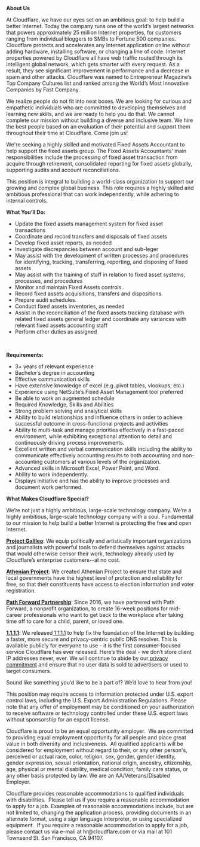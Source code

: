 <div class="content-intro">
	<div><strong>About Us</strong></div>
	<div>
		<p><span style="font-weight: 400;">At Cloudflare, we have our eyes set on an ambitious goal: to help build a better Internet. Today the company runs one of the world’s largest networks that powers approximately 25 million Internet properties, for customers ranging from individual bloggers to SMBs to Fortune 500 companies. Cloudflare protects and accelerates any Internet application online without adding hardware, installing software, or changing a line of code. Internet properties powered by Cloudflare all have web traffic routed through its intelligent global network, which gets smarter with every request. As a result, they see significant improvement in performance and a decrease in spam and other attacks. Cloudflare was named to Entrepreneur Magazine’s Top Company Cultures list and ranked among the World’s Most Innovative Companies by Fast Company.</span><span style="font-weight: 400;">&nbsp;</span></p>
		<p><span style="font-weight: 400;">We realize people do not fit into neat boxes. We are looking for curious and empathetic individuals who are committed to developing themselves and learning new skills, and we are ready to help you do that. We cannot complete our mission without building a diverse and inclusive team. We hire the best people based on an evaluation of their potential and support them throughout their time at Cloudflare. Come join us!&nbsp;</span></p>
	</div>
</div>
<p>We're seeking a highly skilled and motivated Fixed Assets Accountant to help support the fixed assets group. The Fixed Assets Accountants’ main responsibilities include the processing of fixed asset transaction from acquire through retirement, consolidated reporting for fixed assets globally, supporting audits and account reconciliations.</p>
<p>This position is integral to building a world-class organization to support our growing and complex global business. This role requires a highly skilled and ambitious professional that can work independently, while adhering to internal controls.</p>
<p><strong>What You’ll Do:</strong></p>
<ul>
	<li>Update the fixed assets management system for fixed asset transactions</li>
	<li>Coordinate and record transfers and disposals of fixed assets</li>
	<li>Develop fixed asset reports, as needed</li>
	<li>Investigate discrepancies between account and sub-leger</li>
	<li>May assist with the development of written processes and procedures for identifying, tracking, transferring, reporting, and disposing of fixed assets</li>
	<li>May assist with the training of staff in relation to fixed asset systems, processes, and procedures</li>
	<li>Monitor and maintain Fixed Assets controls.</li>
	<li>Record fixed assets acquisitions, transfers and dispositions.</li>
	<li>Prepare audit schedules.</li>
	<li>Conduct fixed assets inventories, as needed</li>
	<li>Assist in the reconciliation of the fixed assets tracking database with related fixed assets general ledger and coordinate any variances with relevant fixed assets accounting staff</li>
	<li>Perform other duties as assigned</li>
</ul>
<p>&nbsp;</p>
<p><strong>Requirements:</strong></p>
<ul>
	<li>3+ years of relevant experience</li>
	<li>Bachelor’s degree in accounting</li>
	<li>Effective communication skills</li>
	<li>Have extensive knowledge of excel (e.g. pivot tables, vlookups, etc.)</li>
	<li>Experience using NetSuite’s Fixed Asset Management tool preferred</li>
	<li>Be able to work an augmented schedule</li>
	<li>Required Knowledge, Skills and Abilities</li>
	<li>Strong problem solving and analytical skills</li>
	<li>Ability to build relationships and influence others in order to achieve successful outcome in cross-functional projects and activities</li>
	<li>Ability to multi-task and manage priorities effectively in a fast-paced environment, while exhibiting exceptional attention to detail and continuously driving process improvements.</li>
	<li>Excellent written and verbal communication skills including the ability to communicate effectively accounting results to both accounting and non-accounting customers at various levels of the organization.</li>
	<li>Advanced skills in Microsoft Excel, Power Point, and Word.</li>
	<li>Ability to work independently.</li>
	<li>Displays initiative and has the ability to improve processes and document work performed.</li>
</ul>
<div class="content-conclusion">
	<p><strong>What Makes Cloudflare Special?</strong></p>
	<p><span style="font-weight: 400;">We’re not just a highly ambitious, large-scale technology company. We’re a highly ambitious, large-scale technology company with a soul. Fundamental to our mission to help build a better Internet is protecting the free and open Internet.</span></p>
	<p><a href="https://blog.cloudflare.com/protecting-free-expression-online/"><strong>Project Galileo</strong></a><span style="font-weight: 400;">: We equip politically and artistically important organizations and journalists with powerful tools to defend themselves against attacks that would otherwise censor their work, technology already used by Cloudflare’s enterprise customers--at no cost.</span></p>
	<p><strong><a href="https://www.cloudflare.com/athenian/">Athenian Project</a></strong><span style="font-weight: 400;">: We created Athenian Project to ensure that state and local governments have the highest level of protection and reliability for free, so that their constituents have access to election information and voter registration.</span></p>
	<p><a href="https://blog.cloudflare.com/tag/path-forward/"><strong>Path Forward Partnership</strong></a><span style="font-weight: 400;">: Since 2016, we have partnered with Path Forward, a nonprofit organization, to create 16-week positions for mid-career professionals who want to get back to the workplace after taking time off to care for a child, parent, or loved one.</span></p>
	<p><a href="https://1.1.1.1/"><strong>1.1.1.1</strong></a><span style="font-weight: 400;">: We released</span><a href="https://1.1.1.1/"> <span style="font-weight: 400;">1.1.1.1</span></a><span style="font-weight: 400;"> to help fix the foundation of the Internet by building a faster, more secure and privacy-centric public DNS resolver. This is available publicly for everyone to use - it is the first consumer-focused service Cloudflare has ever released. Here’s the deal - we don’t store client IP addresses never, ever. We will continue to abide by our</span><a href="https://developers.cloudflare.com/1.1.1.1/privacy/public-dns-resolver"> privacy commitment</a><span style="font-weight: 400;"> and ensure that no user data is sold to advertisers or used to target consumers.</span></p>
	<p><span style="font-weight: 400;">Sound like something you’d like to be a part of? We’d love to hear from you!</span></p>
	<p><span style="font-weight: 400;">This position may require access to information protected under U.S. export control laws, including the U.S. Export Administration Regulations. Please note that any offer of employment may be conditioned on your authorization to receive software or technology controlled under these U.S. export laws without sponsorship for an export license.</span></p>
	<p><span style="font-weight: 400;">Cloudflare is proud to be an equal opportunity employer. &nbsp;We are committed to providing equal employment opportunity for all people and place great value in both diversity and inclusiveness. &nbsp;All qualified applicants will be considered for employment without regard to their, or any other person's, perceived or actual</span> <span style="font-weight: 400;">race, color, religion, sex, gender, gender identity, gender expression, sexual orientation, national origin, ancestry, citizenship, age, physical or mental disability, medical condition, family care status, or any other basis protected by law. </span><span style="font-weight: 400;">We are an AA/Veterans/Disabled Employer.</span></p>
	<p><span style="font-weight: 400;">Cloudflare provides reasonable accommodations to qualified individuals with disabilities. &nbsp;Please tell us if you require a reasonable accommodation to apply for a job. Examples of reasonable accommodations include, but are not limited to, changing the application process, providing documents in an alternate format, using a sign language interpreter, or using specialized equipment. &nbsp;If you require a reasonable accommodation to apply for a job, please contact us via e-mail at </span><span style="font-weight: 400;">hr@cloudflare.com</span><span style="font-weight: 400;"> or via mail at 101 Townsend St. San Francisco, CA 94107.</span></p>
</div>